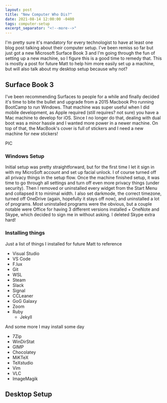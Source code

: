 ```yaml
---
layout: post
title: "New Computer Who Dis?"
date: 2021-08-14 12:00:00 -0400
tags: computer-setup
excerpt_separator: "<!--more-->"
---
```


I'm pretty sure it's mandatory for every technologist to have at least one blog post talking about their computer setup. I've been remiss so far but just got a new Microsoft Surface Book 3 and I'm going through the fun of setting up a new machine, so I figure this is a good time to remedy that. This is mostly a post for future Matt to help him more easily set up a machine, but will also talk about my desktop setup because why not?

## Surface Book 3
I've been recommending Surfaces to people for a while and finally decided it's time to bite the bullet and upgrade from a 2015 Macbook Pro running BootCamp to run Windows. That machine was super useful when I did mobile development, as Apple required (still requires? not sure) you have a Mac machine to develop for iOS. Since I no longer do that, dealing with dual boot was a minor hassle and I wanted more power in a newer machine. On top of that, the MacBook's cover is full of stickers and I need a new machine for new stickers!

PIC

### Windows Setup
Initial setup was pretty straightforward, but for the first time I let it sign in with my MicroSoft account and set up facial unlock. I of course turned off all privacy things in the setup flow. Once the machine finished setup, it was time to go through all settings and turn off even more privacy things (under security). Then I removed or uninstalled every widget from the Start Menu and collapsed it to minimal width. I also set darkmode, the correct timezone, turned off OneDrive (again, hopefully it stays off now), and uninstalled a lot of programs. Most uninstalled programs were the obvious, but a couple notable were Office for having 3 different versions installed + OneNote and Skype, which decided to sign me in without asking. I deleted Skype extra hard!

### Installing things
Just a list of things I installed for future Matt to reference

* Visual Studio
* VS Code
* F.lux
* Git
* WSL
* Steam
* Slack
* Signal
* CCLeaner
* GoG Galaxy
* Zoom
* Ruby
  * Jekyll 

And some more I may install some day

 * 7Zip
 * WinDirStat
 * GIMP
 * Chocolatey
 * MiKTeX
 * TeXstudio
 * Vim
 * VLC
 * ImageMagik


## Desktop Setup